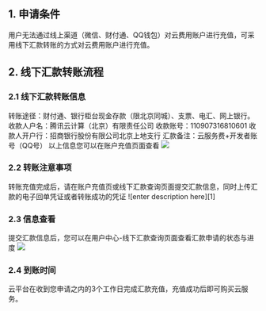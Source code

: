 ## 1. 申请条件

用户无法通过线上渠道（微信、财付通、QQ钱包）对云费用账户进行充值，可采用线下汇款转账的方式对云费用账户进行充值。

## 2. 线下汇款转账流程

### 2.1 线下汇款转账信息

转账途径：财付通、银行柜台现金存款（限北京同城）、支票、电汇、网上银行。
收款人户名：腾讯云计算（北京）有限责任公司
收款账号：110907316810601
收款人开户行：招商银行股份有限公司北京上地支行 
汇款备注：云服务费+开发者账号（QQ号）
以上信息您可以在账户充值页面查看
![](//mccdn.qcloud.com/static/img/bbedfe3a63ff58c33ee41544284017ae/image.png)

### 2.2 转账注意事项

转账充值完成后，请在账户充值页或线下汇款查询页面提交汇款信息，同时上传汇款的电子回单凭证或者转账成功的凭证
![enter description here][1]
### 2.3 信息查看

提交汇款信息后，您可以在用户中心-线下汇款查询页面查看汇款申请的状态与进度
![](//mccdn.qcloud.com/static/img/67ec51b46134f0d1e7d3cf7d74d8ce60/image.png)

### 2.4 到账时间

云平台在收到您申请之内的3个工作日完成汇款充值，充值成功后即可购买云服务。